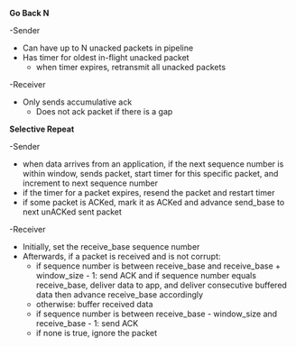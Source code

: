 __Go Back N__

-Sender

  * Can have up to N unacked packets in pipeline
  * Has timer for oldest in-flight unacked packet
      * when timer expires, retransmit all unacked packets

-Receiver
  
  * Only sends accumulative ack
      * Does not ack packet if there is a gap
      
      
__Selective Repeat__

-Sender

  * when data arrives from an application, if the next sequence number is within window, sends packet, start timer for this specific packet, and increment to next sequence number
  * if the timer for a packet expires, resend the packet and restart timer
  * if some packet is ACKed, mark it as ACKed and advance send_base to next unACKed sent packet

-Receiver

  * Initially, set the receive_base sequence number
  * Afterwards, if a packet is received and is not corrupt:
      * if sequence number is between receive_base and receive_base + window_size - 1:
              send ACK and if sequence number equals receive_base, deliver data to app, and deliver consecutive buffered data then
              advance receive_base accordingly
      * otherwise:
               buffer received data
      * if sequence number is between receive_base - window_size and receive_base - 1:
              send ACK
      * if none is true, ignore the packet
